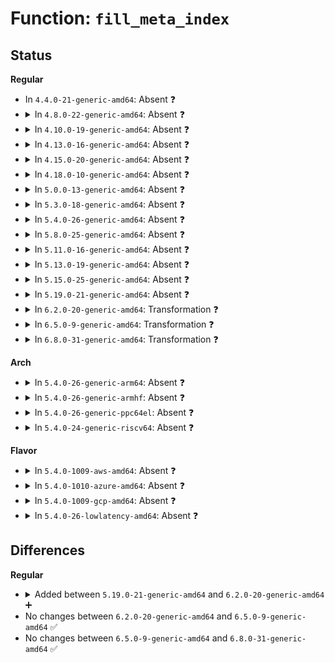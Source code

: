 # Function: <code>fill_meta_index</code>

## Status
<b>Regular</b>
<ul>
<li>
In <code>4.4.0-21-generic-amd64</code>: Absent ❓
</li>
<li>
<details>
<summary>In <code>4.8.0-22-generic-amd64</code>: Absent ❓</summary>

```json
{
  "name": "fill_meta_index",
  "collision_type": "Unique Static",
  "inline_type": "Full",
  "funcs": [
    {
      "addr": 18446744071582132224,
      "name": "fill_meta_index",
      "external": false,
      "loc": "fs/squashfs/file.c:236",
      "file": "fs/squashfs/file.c",
      "inline": "not declared, inlined",
      "caller_inline": [
        "fs/squashfs/file.c:squashfs_readpage"
      ],
      "caller_func": []
    }
  ],
  "symbols": []
}
```
</details>
</li>
<li>
<details>
<summary>In <code>4.10.0-19-generic-amd64</code>: Absent ❓</summary>

```json
{
  "name": "fill_meta_index",
  "collision_type": "Unique Static",
  "inline_type": "Full",
  "funcs": [
    {
      "addr": 18446744071582221965,
      "name": "fill_meta_index",
      "external": false,
      "loc": "fs/squashfs/file.c:236",
      "file": "fs/squashfs/file.c",
      "inline": "not declared, inlined",
      "caller_inline": [
        "fs/squashfs/file.c:squashfs_readpage"
      ],
      "caller_func": []
    }
  ],
  "symbols": []
}
```
</details>
</li>
<li>
<details>
<summary>In <code>4.13.0-16-generic-amd64</code>: Absent ❓</summary>

```json
{
  "name": "fill_meta_index",
  "collision_type": "Unique Static",
  "inline_type": "Full",
  "funcs": [
    {
      "addr": 18446744071582306802,
      "name": "fill_meta_index",
      "external": false,
      "loc": "fs/squashfs/file.c:236",
      "file": "fs/squashfs/file.c",
      "inline": "not declared, inlined",
      "caller_inline": [
        "fs/squashfs/file.c:squashfs_readpage"
      ],
      "caller_func": []
    }
  ],
  "symbols": []
}
```
</details>
</li>
<li>
<details>
<summary>In <code>4.15.0-20-generic-amd64</code>: Absent ❓</summary>

```json
{
  "name": "fill_meta_index",
  "collision_type": "Unique Static",
  "inline_type": "Full",
  "funcs": [
    {
      "addr": 18446744071582455970,
      "name": "fill_meta_index",
      "external": false,
      "loc": "fs/squashfs/file.c:236",
      "file": "fs/squashfs/file.c",
      "inline": "not declared, inlined",
      "caller_inline": [
        "fs/squashfs/file.c:squashfs_readpage"
      ],
      "caller_func": []
    }
  ],
  "symbols": []
}
```
</details>
</li>
<li>
<details>
<summary>In <code>4.18.0-10-generic-amd64</code>: Absent ❓</summary>

```json
{
  "name": "fill_meta_index",
  "collision_type": "Unique Static",
  "inline_type": "Full",
  "funcs": [
    {
      "addr": 18446744071582646893,
      "name": "fill_meta_index",
      "external": false,
      "loc": "fs/squashfs/file.c:240",
      "file": "fs/squashfs/file.c",
      "inline": "not declared, inlined",
      "caller_inline": [
        "fs/squashfs/file.c:squashfs_readpage"
      ],
      "caller_func": []
    }
  ],
  "symbols": []
}
```
</details>
</li>
<li>
<details>
<summary>In <code>5.0.0-13-generic-amd64</code>: Absent ❓</summary>

```json
{
  "name": "fill_meta_index",
  "collision_type": "Unique Static",
  "inline_type": "Full",
  "funcs": [
    {
      "addr": 18446744071582748655,
      "name": "fill_meta_index",
      "external": false,
      "loc": "fs/squashfs/file.c:240",
      "file": "fs/squashfs/file.c",
      "inline": "not declared, inlined",
      "caller_inline": [
        "fs/squashfs/file.c:squashfs_readpage"
      ],
      "caller_func": []
    }
  ],
  "symbols": []
}
```
</details>
</li>
<li>
<details>
<summary>In <code>5.3.0-18-generic-amd64</code>: Absent ❓</summary>

```json
{
  "name": "fill_meta_index",
  "collision_type": "Unique Static",
  "inline_type": "Selective",
  "funcs": [
    {
      "addr": 0,
      "name": "fill_meta_index",
      "external": false,
      "loc": "fs/squashfs/file.c:227",
      "file": "fs/squashfs/file.c",
      "inline": "not declared, inlined",
      "caller_inline": [],
      "caller_func": [
        "fs/squashfs/file.c:squashfs_readpage"
      ]
    }
  ],
  "symbols": [
    {
      "addr": 18446744071582921696,
      "name": "fill_meta_index.constprop.0",
      "section": ".text",
      "bind": "STB_LOCAL",
      "size": 1552
    },
    {
      "addr": 18446744071582924589,
      "name": "fill_meta_index.constprop.0.cold",
      "section": ".text",
      "bind": "STB_LOCAL",
      "size": 45
    }
  ]
}
```
</details>
</li>
<li>
<details>
<summary>In <code>5.4.0-26-generic-amd64</code>: Absent ❓</summary>

```json
{
  "name": "fill_meta_index",
  "collision_type": "Unique Static",
  "inline_type": "Selective",
  "funcs": [
    {
      "addr": 0,
      "name": "fill_meta_index",
      "external": false,
      "loc": "fs/squashfs/file.c:227",
      "file": "fs/squashfs/file.c",
      "inline": "not declared, inlined",
      "caller_inline": [],
      "caller_func": [
        "fs/squashfs/file.c:squashfs_readpage"
      ]
    }
  ],
  "symbols": [
    {
      "addr": 18446744071583028240,
      "name": "fill_meta_index.constprop.0",
      "section": ".text",
      "bind": "STB_LOCAL",
      "size": 1552
    },
    {
      "addr": 18446744071583031166,
      "name": "fill_meta_index.constprop.0.cold",
      "section": ".text",
      "bind": "STB_LOCAL",
      "size": 45
    }
  ]
}
```
</details>
</li>
<li>
<details>
<summary>In <code>5.8.0-25-generic-amd64</code>: Absent ❓</summary>

```json
{
  "name": "fill_meta_index",
  "collision_type": "Unique Static",
  "inline_type": "Selective",
  "funcs": [
    {
      "addr": 18446744071583346816,
      "name": "fill_meta_index",
      "external": false,
      "loc": "fs/squashfs/file.c:227",
      "file": "fs/squashfs/file.c",
      "inline": "not declared, inlined",
      "caller_inline": [],
      "caller_func": []
    }
  ],
  "symbols": [
    {
      "addr": 18446744071583346816,
      "name": "fill_meta_index.constprop.0",
      "section": ".text",
      "bind": "STB_LOCAL",
      "size": 753
    }
  ]
}
```
</details>
</li>
<li>
<details>
<summary>In <code>5.11.0-16-generic-amd64</code>: Absent ❓</summary>

```json
{
  "name": "fill_meta_index",
  "collision_type": "Unique Static",
  "inline_type": "Selective",
  "funcs": [
    {
      "addr": 18446744071583463264,
      "name": "fill_meta_index",
      "external": false,
      "loc": "fs/squashfs/file.c:227",
      "file": "fs/squashfs/file.c",
      "inline": "not declared, inlined",
      "caller_inline": [],
      "caller_func": []
    }
  ],
  "symbols": [
    {
      "addr": 18446744071583463264,
      "name": "fill_meta_index.constprop.0",
      "section": ".text",
      "bind": "STB_LOCAL",
      "size": 753
    }
  ]
}
```
</details>
</li>
<li>
<details>
<summary>In <code>5.13.0-19-generic-amd64</code>: Absent ❓</summary>

```json
{
  "name": "fill_meta_index",
  "collision_type": "Unique Static",
  "inline_type": "Selective",
  "funcs": [
    {
      "addr": 18446744071583485232,
      "name": "fill_meta_index",
      "external": false,
      "loc": "fs/squashfs/file.c:227",
      "file": "fs/squashfs/file.c",
      "inline": "not declared, inlined",
      "caller_inline": [],
      "caller_func": [
        "fs/squashfs/file.c:squashfs_readpage"
      ]
    }
  ],
  "symbols": [
    {
      "addr": 18446744071583485232,
      "name": "fill_meta_index.constprop.0",
      "section": ".text",
      "bind": "STB_LOCAL",
      "size": 1065
    }
  ]
}
```
</details>
</li>
<li>
<details>
<summary>In <code>5.15.0-25-generic-amd64</code>: Absent ❓</summary>

```json
{
  "name": "fill_meta_index",
  "collision_type": "Unique Static",
  "inline_type": "Selective",
  "funcs": [
    {
      "addr": 0,
      "name": "fill_meta_index",
      "external": false,
      "loc": "fs/squashfs/file.c:227",
      "file": "fs/squashfs/file.c",
      "inline": "not declared, inlined",
      "caller_inline": [],
      "caller_func": [
        "fs/squashfs/file.c:squashfs_readpage"
      ]
    }
  ],
  "symbols": [
    {
      "addr": 18446744071583839696,
      "name": "fill_meta_index.constprop.0",
      "section": ".text",
      "bind": "STB_LOCAL",
      "size": 1031
    },
    {
      "addr": 18446744071592275927,
      "name": "fill_meta_index.constprop.0.cold",
      "section": ".text",
      "bind": "STB_LOCAL",
      "size": 29
    }
  ]
}
```
</details>
</li>
<li>
<details>
<summary>In <code>5.19.0-21-generic-amd64</code>: Absent ❓</summary>

```json
{
  "name": "fill_meta_index",
  "collision_type": "Unique Static",
  "inline_type": "Selective",
  "funcs": [
    {
      "addr": 0,
      "name": "fill_meta_index",
      "external": false,
      "loc": "fs/squashfs/file.c:227",
      "file": "fs/squashfs/file.c",
      "inline": "not declared, inlined",
      "caller_inline": [],
      "caller_func": [
        "fs/squashfs/file.c:squashfs_read_folio"
      ]
    }
  ],
  "symbols": [
    {
      "addr": 18446744071584407968,
      "name": "fill_meta_index.constprop.0",
      "section": ".text",
      "bind": "STB_LOCAL",
      "size": 1069
    },
    {
      "addr": 18446744071594057759,
      "name": "fill_meta_index.constprop.0.cold",
      "section": ".text",
      "bind": "STB_LOCAL",
      "size": 53
    }
  ]
}
```
</details>
</li>
<li>
<details>
<summary>In <code>6.2.0-20-generic-amd64</code>: Transformation ❓</summary>

```c
int fill_meta_index(struct inode * inode, int index, u64 * index_block, int * index_offset, u64 * data_block)
```

```json
{
  "name": "fill_meta_index",
  "collision_type": "Unique Static",
  "inline_type": "No",
  "funcs": [
    {
      "addr": 0,
      "name": "fill_meta_index",
      "external": false,
      "loc": "fs/squashfs/file.c:228",
      "file": "fs/squashfs/file.c",
      "inline": "seen, unknown",
      "caller_inline": [],
      "caller_func": [
        "fs/squashfs/file.c:read_blocklist"
      ]
    }
  ],
  "symbols": [
    {
      "addr": 18446744071585064176,
      "name": "fill_meta_index",
      "section": ".text",
      "bind": "STB_LOCAL",
      "size": 1070
    },
    {
      "addr": 18446744071596086581,
      "name": "fill_meta_index.cold",
      "section": ".text",
      "bind": "STB_LOCAL",
      "size": 53
    }
  ]
}
```
</details>
</li>
<li>
<details>
<summary>In <code>6.5.0-9-generic-amd64</code>: Transformation ❓</summary>

```c
int fill_meta_index(struct inode * inode, int index, u64 * index_block, int * index_offset, u64 * data_block)
```

```json
{
  "name": "fill_meta_index",
  "collision_type": "Unique Static",
  "inline_type": "No",
  "funcs": [
    {
      "addr": 0,
      "name": "fill_meta_index",
      "external": false,
      "loc": "fs/squashfs/file.c:228",
      "file": "fs/squashfs/file.c",
      "inline": "seen, unknown",
      "caller_inline": [],
      "caller_func": [
        "fs/squashfs/file.c:read_blocklist"
      ]
    }
  ],
  "symbols": [
    {
      "addr": 18446744071585293424,
      "name": "fill_meta_index",
      "section": ".text",
      "bind": "STB_LOCAL",
      "size": 1184
    },
    {
      "addr": 18446744071596610021,
      "name": "fill_meta_index.cold",
      "section": ".text",
      "bind": "STB_LOCAL",
      "size": 37
    }
  ]
}
```
</details>
</li>
<li>
<details>
<summary>In <code>6.8.0-31-generic-amd64</code>: Transformation ❓</summary>

```c
int fill_meta_index(struct inode * inode, int index, u64 * index_block, int * index_offset, u64 * data_block)
```

```json
{
  "name": "fill_meta_index",
  "collision_type": "Unique Static",
  "inline_type": "No",
  "funcs": [
    {
      "addr": 0,
      "name": "fill_meta_index",
      "external": false,
      "loc": "fs/squashfs/file.c:228",
      "file": "fs/squashfs/file.c",
      "inline": "seen, unknown",
      "caller_inline": [],
      "caller_func": [
        "fs/squashfs/file.c:read_blocklist"
      ]
    }
  ],
  "symbols": [
    {
      "addr": 18446744071585527264,
      "name": "fill_meta_index",
      "section": ".text",
      "bind": "STB_LOCAL",
      "size": 1184
    },
    {
      "addr": 18446744071597515917,
      "name": "fill_meta_index.cold",
      "section": ".text",
      "bind": "STB_LOCAL",
      "size": 37
    }
  ]
}
```
</details>
</li>
</ul>
<b>Arch</b>
<ul>
<li>
<details>
<summary>In <code>5.4.0-26-generic-arm64</code>: Absent ❓</summary>

```json
{
  "name": "fill_meta_index",
  "collision_type": "Unique Static",
  "inline_type": "Selective",
  "funcs": [
    {
      "addr": 18446603336494724240,
      "name": "fill_meta_index",
      "external": false,
      "loc": "fs/squashfs/file.c:227",
      "file": "fs/squashfs/file.c",
      "inline": "not declared, inlined",
      "caller_inline": [],
      "caller_func": [
        "fs/squashfs/file.c:squashfs_readpage"
      ]
    }
  ],
  "symbols": [
    {
      "addr": 18446603336494724240,
      "name": "fill_meta_index.constprop.0",
      "section": ".text",
      "bind": "STB_LOCAL",
      "size": 1488
    }
  ]
}
```
</details>
</li>
<li>
<details>
<summary>In <code>5.4.0-26-generic-armhf</code>: Absent ❓</summary>

```json
{
  "name": "fill_meta_index",
  "collision_type": "Unique Static",
  "inline_type": "Selective",
  "funcs": [
    {
      "addr": 3228158844,
      "name": "fill_meta_index",
      "external": false,
      "loc": "fs/squashfs/file.c:227",
      "file": "fs/squashfs/file.c",
      "inline": "not declared, inlined",
      "caller_inline": [],
      "caller_func": [
        "fs/squashfs/file.c:squashfs_readpage"
      ]
    }
  ],
  "symbols": [
    {
      "addr": 3228158844,
      "name": "fill_meta_index.constprop.0",
      "section": ".text",
      "bind": "STB_LOCAL",
      "size": 1760
    }
  ]
}
```
</details>
</li>
<li>
<details>
<summary>In <code>5.4.0-26-generic-ppc64el</code>: Absent ❓</summary>

```json
{
  "name": "fill_meta_index",
  "collision_type": "Unique Static",
  "inline_type": "Selective",
  "funcs": [
    {
      "addr": 13835058055288546384,
      "name": "fill_meta_index",
      "external": false,
      "loc": "fs/squashfs/file.c:227",
      "file": "fs/squashfs/file.c",
      "inline": "not declared, inlined",
      "caller_inline": [],
      "caller_func": [
        "fs/squashfs/file.c:squashfs_readpage"
      ]
    }
  ],
  "symbols": [
    {
      "addr": 13835058055288546384,
      "name": "fill_meta_index.constprop.0",
      "section": ".text",
      "bind": "STB_LOCAL",
      "size": 1872
    }
  ]
}
```
</details>
</li>
<li>
<details>
<summary>In <code>5.4.0-24-generic-riscv64</code>: Absent ❓</summary>

```json
{
  "name": "fill_meta_index",
  "collision_type": "Unique Static",
  "inline_type": "Selective",
  "funcs": [
    {
      "addr": 18446743936274072080,
      "name": "fill_meta_index",
      "external": false,
      "loc": "fs/squashfs/file.c:227",
      "file": "fs/squashfs/file.c",
      "inline": "not declared, inlined",
      "caller_inline": [],
      "caller_func": [
        "fs/squashfs/file.c:squashfs_readpage"
      ]
    }
  ],
  "symbols": [
    {
      "addr": 18446743936274072080,
      "name": "fill_meta_index.constprop.0",
      "section": ".text",
      "bind": "STB_LOCAL",
      "size": 1380
    }
  ]
}
```
</details>
</li>
</ul>
<b>Flavor</b>
<ul>
<li>
<details>
<summary>In <code>5.4.0-1009-aws-amd64</code>: Absent ❓</summary>

```json
{
  "name": "fill_meta_index",
  "collision_type": "Unique Static",
  "inline_type": "Selective",
  "funcs": [
    {
      "addr": 0,
      "name": "fill_meta_index",
      "external": false,
      "loc": "fs/squashfs/file.c:227",
      "file": "fs/squashfs/file.c",
      "inline": "not declared, inlined",
      "caller_inline": [],
      "caller_func": [
        "fs/squashfs/file.c:squashfs_readpage"
      ]
    }
  ],
  "symbols": [
    {
      "addr": 18446744071582996976,
      "name": "fill_meta_index.constprop.0",
      "section": ".text",
      "bind": "STB_LOCAL",
      "size": 1552
    },
    {
      "addr": 18446744071582999902,
      "name": "fill_meta_index.constprop.0.cold",
      "section": ".text",
      "bind": "STB_LOCAL",
      "size": 45
    }
  ]
}
```
</details>
</li>
<li>
<details>
<summary>In <code>5.4.0-1010-azure-amd64</code>: Absent ❓</summary>

```json
{
  "name": "fill_meta_index",
  "collision_type": "Unique Static",
  "inline_type": "Selective",
  "funcs": [
    {
      "addr": 0,
      "name": "fill_meta_index",
      "external": false,
      "loc": "fs/squashfs/file.c:227",
      "file": "fs/squashfs/file.c",
      "inline": "not declared, inlined",
      "caller_inline": [],
      "caller_func": [
        "fs/squashfs/file.c:squashfs_readpage"
      ]
    }
  ],
  "symbols": [
    {
      "addr": 18446744071582934128,
      "name": "fill_meta_index.constprop.0",
      "section": ".text",
      "bind": "STB_LOCAL",
      "size": 1552
    },
    {
      "addr": 18446744071582937054,
      "name": "fill_meta_index.constprop.0.cold",
      "section": ".text",
      "bind": "STB_LOCAL",
      "size": 45
    }
  ]
}
```
</details>
</li>
<li>
<details>
<summary>In <code>5.4.0-1009-gcp-amd64</code>: Absent ❓</summary>

```json
{
  "name": "fill_meta_index",
  "collision_type": "Unique Static",
  "inline_type": "Selective",
  "funcs": [
    {
      "addr": 0,
      "name": "fill_meta_index",
      "external": false,
      "loc": "fs/squashfs/file.c:227",
      "file": "fs/squashfs/file.c",
      "inline": "not declared, inlined",
      "caller_inline": [],
      "caller_func": [
        "fs/squashfs/file.c:squashfs_readpage"
      ]
    }
  ],
  "symbols": [
    {
      "addr": 18446744071582985584,
      "name": "fill_meta_index.constprop.0",
      "section": ".text",
      "bind": "STB_LOCAL",
      "size": 1552
    },
    {
      "addr": 18446744071582988510,
      "name": "fill_meta_index.constprop.0.cold",
      "section": ".text",
      "bind": "STB_LOCAL",
      "size": 45
    }
  ]
}
```
</details>
</li>
<li>
<details>
<summary>In <code>5.4.0-26-lowlatency-amd64</code>: Absent ❓</summary>

```json
{
  "name": "fill_meta_index",
  "collision_type": "Unique Static",
  "inline_type": "Selective",
  "funcs": [
    {
      "addr": 0,
      "name": "fill_meta_index",
      "external": false,
      "loc": "fs/squashfs/file.c:227",
      "file": "fs/squashfs/file.c",
      "inline": "not declared, inlined",
      "caller_inline": [],
      "caller_func": [
        "fs/squashfs/file.c:squashfs_readpage"
      ]
    }
  ],
  "symbols": [
    {
      "addr": 18446744071583074656,
      "name": "fill_meta_index.constprop.0",
      "section": ".text",
      "bind": "STB_LOCAL",
      "size": 1552
    },
    {
      "addr": 18446744071583077644,
      "name": "fill_meta_index.constprop.0.cold",
      "section": ".text",
      "bind": "STB_LOCAL",
      "size": 45
    }
  ]
}
```
</details>
</li>
</ul>

## Differences
<b>Regular</b>
<ul>
<li>
<details>
<summary>Added between <code>5.19.0-21-generic-amd64</code> and <code>6.2.0-20-generic-amd64</code> ➕</summary>

```c
int fill_meta_index(struct inode * inode, int index, u64 * index_block, int * index_offset, u64 * data_block)
```
</details>
</li>
<li>
No changes between <code>6.2.0-20-generic-amd64</code> and <code>6.5.0-9-generic-amd64</code> ✅
</li>
<li>
No changes between <code>6.5.0-9-generic-amd64</code> and <code>6.8.0-31-generic-amd64</code> ✅
</li>
</ul>

